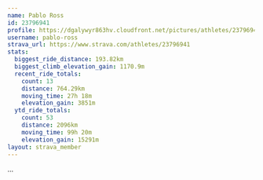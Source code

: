 ```yaml
---
name: Pablo Ross
id: 23796941
profile: https://dgalywyr863hv.cloudfront.net/pictures/athletes/23796941/14615399/1/large.jpg
username: pablo-ross
strava_url: https://www.strava.com/athletes/23796941
stats:
  biggest_ride_distance: 193.82km
  biggest_climb_elevation_gain: 1170.9m
  recent_ride_totals:
    count: 13
    distance: 764.29km
    moving_time: 27h 18m
    elevation_gain: 3851m
  ytd_ride_totals:
    count: 53
    distance: 2096km
    moving_time: 99h 20m
    elevation_gain: 15291m
layout: strava_member
--- 
```

...
